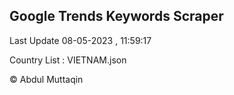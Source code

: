 

## Google Trends Keywords Scraper 
 
Last Update 08-05-2023 , 11:59:17

Country List :
VIETNAM.json



© Abdul Muttaqin 
